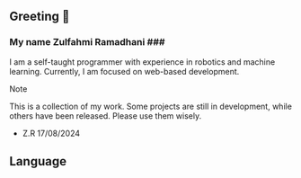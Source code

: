 ## Greeting 👋 ##

### My name **Zulfahmi Ramadhani** ###<br>
I am a self-taught programmer with experience in robotics and machine learning. Currently, I am focused on web-based development.


> [!NOTE]
>This is a collection of my work. Some projects are still in development, while others have been released. Please use them wisely.
> - Z.R 17/08/2024 


## Language ##


<!--
**izzoel/izzoel** is a ✨ _special_ ✨ repository because its `README.md` (this file) appears on your GitHub profile.

Here are some ideas to get you started:

- 🔭 I’m currently working on ...
- 🌱 I’m currently learning ...
- 👯 I’m looking to collaborate on ...
- 🤔 I’m looking for help with ...
- 💬 Ask me about ...
- 📫 How to reach me: ...
- 😄 Pronouns: ...
- ⚡ Fun fact: ...
-->
